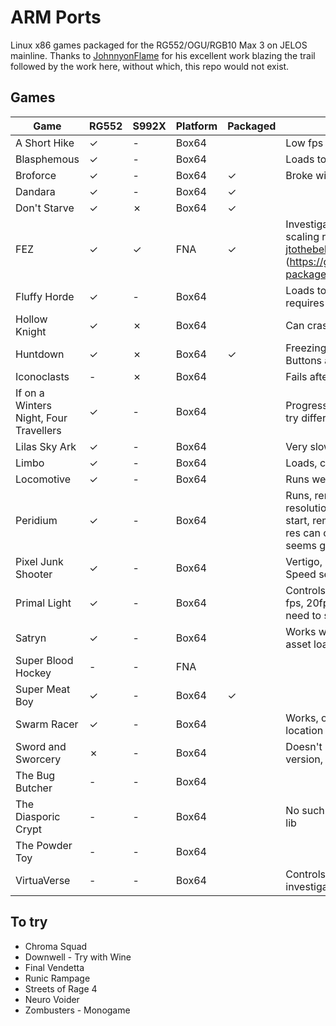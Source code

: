 # ARM Ports
Linux x86 games packaged for the RG552/OGU/RGB10 Max 3 on JELOS mainline. Thanks to [JohnnyonFlame](https://github.com/JohnnyonFlame) for his excellent work blazing the trail followed by the work here, without which, this repo would not exist.

## Games
| Game                                   | RG552   | S992X   | Platform | Packaged | Notes                                                                                                                                                                           |
|----------------------------------------|---------|---------|----------|----------|---------------------------------------------------------------------------------------------------------------------------------------------------------------------------------|
| A Short Hike                           | &check; | -       | Box64    |          | Low fps 10-20                                                                                                                                                                   |
| Blasphemous                            | &check; | -       | Box64    |          | Loads to title, no input currently                                                                                                                                              |
| Broforce                               | &check; | -       | Box64    | &check;  | Broke with JELOS update                                                                                                                                                         |
| Dandara                                | &check; | -       | Box64    | &check;  |                                                                                                                                                                                 |
| Don't Starve                           | &check; | &cross; | Box64    | &check;  |                                                                                                                                                                                 |
| FEZ                                    | &check; | &check; | FNA      | &check;  | Investigate QoL patch for pre set scaling resolutions. Thanks to [jtothebell](https://github.com/jtothebell) for the patch to fix (https://github.com/jtothebell/port-packages) |
| Fluffy Horde                           | &check; | -       | Box64    |          | Loads to colour cycling screen, requires investigation                                                                                                                          |
| Hollow Knight                          | &check; | &cross; | Box64    |          | Can crash, 15fps                                                                                                                                                                |
| Huntdown                               | &check; | &cross; | Box64    | &check;  | Freezing in latest build of JELOS. Buttons are not correct.                                                                                                                     |
| Iconoclasts                            | -       | &cross; | Box64    |          | Fails after title screen                                                                                                                                                        |
| If on a Winters Night, Four Travellers | &check; | -       | Box64    |          | Progress bar completes, crashes. try different version                                                                                                                          |
| Lilas Sky Ark                          | &check; | -       | Box64    |          | Very slow, 8fps                                                                                                                                                                 |
| Limbo                                  | &check; | -       | Box64    |          | Loads, crashes at random points                                                                                                                                                 |
| Locomotive                             | &check; | -       | Box64    |          | Runs well, controls assessment                                                                                                                                                  |
| Peridium                               | &check; | -       | Box64    |          | Runs, removal of a lib prevents the resolution selection displaying at start, remove last added. Different res can cause crash, 960x640 seems good.                             |
| Pixel Junk Shooter                     | &check; | -       | Box64    |          | Vertigo, sprites spin all the time. Speed seems good                                                                                                                            |
| Primal Light                           | &check; | -       | Box64    |          | Controls need to be adjusted, low fps, 20fps. Reducing the res to 1x, need to stretch to screen somehow                                                                         |
| Satryn                                 | &check; | -       | Box64    |          | Works well, minor stutter on fresh asset load                                                                                                                                   |
| Super Blood Hockey                     | -       | -       | FNA      |          |                                                                                                                                                                                 |
| Super Meat Boy                         | &check; | -       | Box64    | &check;  |                                                                                                                                                                                 |
| Swarm Racer                            | &check; | -       | Box64    |          | Works, on ES too, sort save location                                                                                                                                            |
| Sword and Sworcery                     | &cross; | -       | Box64    |          | Doesn't load, maybe humble version, probably too old                                                                                                                            |
| The Bug Butcher                        | -       | -       | Box64    |          |                                                                                                                                                                                 |
| The Diasporic Crypt                    | -       | -       | Box64    |          | No such file or directory, looks for lib                                                                                                                                        |
| The Powder Toy                         | -       | -       | Box64    |          |                                                                                                                                                                                 |
| VirtuaVerse                            | -       | -       | Box64    |          | Controls need work and investigation                                                                                                                                            |


## To try
- Chroma Squad
- Downwell - Try with Wine
- Final Vendetta
- Runic Rampage
- Streets of Rage 4
- Neuro Voider
- Zombusters - Monogame
